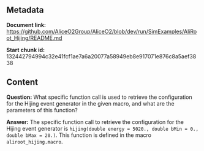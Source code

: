 ## Metadata

**Document link:** https://github.com/AliceO2Group/AliceO2/blob/dev/run/SimExamples/AliRoot_Hijing/README.md

**Start chunk id:** 132442794994c32e41fcf1ae7a6a20077a58949eb8e917071e876c8a5aef3838

## Content

**Question:** What specific function call is used to retrieve the configuration for the Hijing event generator in the given macro, and what are the parameters of this function?

**Answer:** The specific function call to retrieve the configuration for the Hijing event generator is `hijing(double energy = 5020., double bMin = 0., double bMax = 20.)`. This function is defined in the macro `aliroot_hijing.macro`.